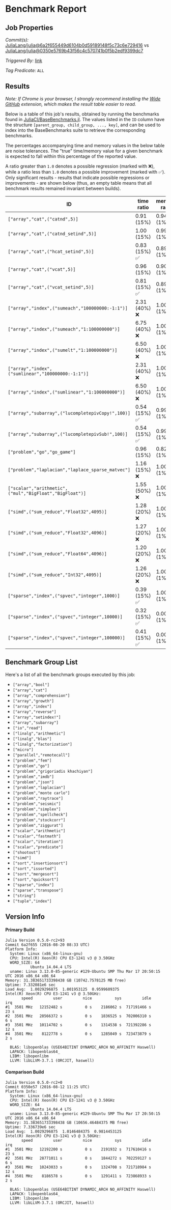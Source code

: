 # Benchmark Report

## Job Properties

*Commit(s):* [JuliaLang/julia@6a2f655449d6104b0d59189148f5c73c6e729416](https://github.com/JuliaLang/julia/commit/6a2f655449d6104b0d59189148f5c73c6e729416) vs [JuliaLang/julia@0350e5769b43f56c4c570741b0f5b2edf9399dc7](https://github.com/JuliaLang/julia/commit/0350e5769b43f56c4c570741b0f5b2edf9399dc7)

*Triggered By:* [link](https://github.com/JuliaLang/julia/pull/18156)

*Tag Predicate:* `ALL`

## Results

*Note: If Chrome is your browser, I strongly recommend installing the [Wide GitHub](https://chrome.google.com/webstore/detail/wide-github/kaalofacklcidaampbokdplbklpeldpj?hl=en)
extension, which makes the result table easier to read.*

Below is a table of this job's results, obtained by running the benchmarks found in
[JuliaCI/BaseBenchmarks.jl](https://github.com/JuliaCI/BaseBenchmarks.jl). The values
listed in the `ID` column have the structure `[parent_group, child_group, ..., key]`,
and can be used to index into the BaseBenchmarks suite to retrieve the corresponding
benchmarks.

The percentages accompanying time and memory values in the below table are noise tolerances. The "true"
time/memory value for a given benchmark is expected to fall within this percentage of the reported value.

A ratio greater than `1.0` denotes a possible regression (marked with :x:), while a ratio less
than `1.0` denotes a possible improvement (marked with :white_check_mark:). Only significant results - results
that indicate possible regressions or improvements - are shown below (thus, an empty table means that all
benchmark results remained invariant between builds).

| ID | time ratio | memory ratio |
|----|------------|--------------|
| `["array","cat",("catnd",5)]` | 0.91 (15%)  | 0.94 (1%) :white_check_mark: |
| `["array","cat",("catnd_setind",5)]` | 1.00 (15%)  | 0.99 (1%) :white_check_mark: |
| `["array","cat",("hcat_setind",5)]` | 0.83 (15%) :white_check_mark: | 0.89 (1%) :white_check_mark: |
| `["array","cat",("vcat",5)]` | 0.96 (15%)  | 0.90 (1%) :white_check_mark: |
| `["array","cat",("vcat_setind",5)]` | 0.81 (15%) :white_check_mark: | 0.89 (1%) :white_check_mark: |
| `["array","index",("sumeach","100000000:-1:1")]` | 2.31 (40%) :x: | 1.00 (1%)  |
| `["array","index",("sumeach","1:100000000")]` | 6.75 (40%) :x: | 1.00 (1%)  |
| `["array","index",("sumelt","1:100000000")]` | 6.50 (40%) :x: | 1.00 (1%)  |
| `["array","index",("sumlinear","100000000:-1:1")]` | 2.31 (40%) :x: | 1.00 (1%)  |
| `["array","index",("sumlinear","1:100000000")]` | 6.50 (40%) :x: | 1.00 (1%)  |
| `["array","subarray",("lucompletepivCopy!",100)]` | 0.54 (15%) :white_check_mark: | 0.99 (1%)  |
| `["array","subarray",("lucompletepivSub!",100)]` | 0.54 (15%) :white_check_mark: | 0.99 (1%)  |
| `["problem","go","go_game"]` | 0.96 (15%)  | 0.82 (1%) :white_check_mark: |
| `["problem","laplacian","laplace_sparse_matvec"]` | 1.16 (15%) :x: | 1.00 (1%)  |
| `["scalar","arithmetic",("mul","BigFloat","BigFloat")]` | 1.55 (50%) :x: | 1.00 (1%)  |
| `["simd",("sum_reduce","Float32",4095)]` | 1.28 (20%) :x: | 1.00 (1%)  |
| `["simd",("sum_reduce","Float32",4096)]` | 1.27 (20%) :x: | 1.00 (1%)  |
| `["simd",("sum_reduce","Float64",4096)]` | 1.20 (20%) :x: | 1.00 (1%)  |
| `["simd",("sum_reduce","Int32",4095)]` | 1.26 (20%) :x: | 1.00 (1%)  |
| `["sparse","index",("spvec","integer",1000)]` | 0.39 (15%) :white_check_mark: | 1.00 (1%)  |
| `["sparse","index",("spvec","integer",10000)]` | 0.32 (15%) :white_check_mark: | 0.00 (1%) :white_check_mark: |
| `["sparse","index",("spvec","integer",100000)]` | 0.41 (15%) :white_check_mark: | 0.00 (1%) :white_check_mark: |

## Benchmark Group List

Here's a list of all the benchmark groups executed by this job:

- `["array","bool"]`
- `["array","cat"]`
- `["array","comprehension"]`
- `["array","growth"]`
- `["array","index"]`
- `["array","reverse"]`
- `["array","setindex!"]`
- `["array","subarray"]`
- `["io","read"]`
- `["linalg","arithmetic"]`
- `["linalg","blas"]`
- `["linalg","factorization"]`
- `["micro"]`
- `["parallel","remotecall"]`
- `["problem","fem"]`
- `["problem","go"]`
- `["problem","grigoriadis khachiyan"]`
- `["problem","imdb"]`
- `["problem","json"]`
- `["problem","laplacian"]`
- `["problem","monte carlo"]`
- `["problem","raytrace"]`
- `["problem","seismic"]`
- `["problem","simplex"]`
- `["problem","spellcheck"]`
- `["problem","stockcorr"]`
- `["problem","ziggurat"]`
- `["scalar","arithmetic"]`
- `["scalar","fastmath"]`
- `["scalar","iteration"]`
- `["scalar","predicate"]`
- `["shootout"]`
- `["simd"]`
- `["sort","insertionsort"]`
- `["sort","issorted"]`
- `["sort","mergesort"]`
- `["sort","quicksort"]`
- `["sparse","index"]`
- `["sparse","transpose"]`
- `["string"]`
- `["tuple","index"]`

## Version Info

#### Primary Build

```
Julia Version 0.5.0-rc2+93
Commit 6a2f655 (2016-08-20 08:33 UTC)
Platform Info:
  System: Linux (x86_64-linux-gnu)
  CPU: Intel(R) Xeon(R) CPU E3-1241 v3 @ 3.50GHz
  WORD_SIZE: 64
           Ubuntu 14.04.4 LTS
  uname: Linux 3.13.0-85-generic #129-Ubuntu SMP Thu Mar 17 20:50:15 UTC 2016 x86_64 x86_64
Memory: 31.383651733398438 GB (10742.7578125 MB free)
Uptime: 7.332081e6 sec
Load Avg:  1.0029296875  1.001953125  0.9599609375
Intel(R) Xeon(R) CPU E3-1241 v3 @ 3.50GHz: 
       speed         user         nice          sys         idle          irq
#1  3501 MHz   12152482 s          0 s    2186062 s  717191466 s         23 s
#2  3501 MHz   28566372 s          0 s    1836525 s  702006310 s          6 s
#3  3501 MHz   10114702 s          0 s    1314538 s  721392286 s         12 s
#4  3501 MHz    8122778 s          0 s    1285049 s  723473879 s          2 s

  BLAS: libopenblas (USE64BITINT DYNAMIC_ARCH NO_AFFINITY Haswell)
  LAPACK: libopenblas64_
  LIBM: libopenlibm
  LLVM: libLLVM-3.7.1 (ORCJIT, haswell)

```

#### Comparison Build

```
Julia Version 0.5.0-rc2+0
Commit 0350e57 (2016-08-12 11:25 UTC)
Platform Info:
  System: Linux (x86_64-linux-gnu)
  CPU: Intel(R) Xeon(R) CPU E3-1241 v3 @ 3.50GHz
  WORD_SIZE: 64
           Ubuntu 14.04.4 LTS
  uname: Linux 3.13.0-85-generic #129-Ubuntu SMP Thu Mar 17 20:50:15 UTC 2016 x86_64 x86_64
Memory: 31.383651733398438 GB (10656.46484375 MB free)
Uptime: 7.336739e6 sec
Load Avg:  1.0029296875  1.0146484375  0.9814453125
Intel(R) Xeon(R) CPU E3-1241 v3 @ 3.50GHz: 
       speed         user         nice          sys         idle          irq
#1  3501 MHz   12192200 s          0 s    2191932 s  717610416 s         23 s
#2  3501 MHz   28771011 s          0 s    1844272 s  702259127 s          6 s
#3  3501 MHz   10243033 s          0 s    1324708 s  721718984 s         12 s
#4  3501 MHz    8186578 s          0 s    1291411 s  723868933 s          2 s

  BLAS: libopenblas (USE64BITINT DYNAMIC_ARCH NO_AFFINITY Haswell)
  LAPACK: libopenblas64_
  LIBM: libopenlibm
  LLVM: libLLVM-3.7.1 (ORCJIT, haswell)

```
